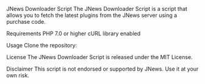 JNews Downloader Script
The JNews Downloader Script is a script that allows you to fetch the latest plugins from the JNews server using a purchase code.

Requirements
PHP 7.0 or higher
cURL library enabled



Usage
Clone the repository:


License
The JNews Downloader Script is released under the MIT License.

Disclaimer
This script is not endorsed or supported by JNews. Use it at your own risk.



